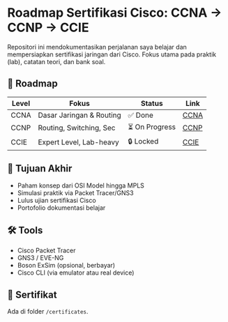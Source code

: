 # Roadmap Sertifikasi Cisco: CCNA → CCNP → CCIE

Repositori ini mendokumentasikan perjalanan saya belajar dan mempersiapkan sertifikasi jaringan dari Cisco. Fokus utama pada praktik (lab), catatan teori, dan bank soal.

## 📌 Roadmap

| Level | Fokus                      | Status   | Link        |
|-------|----------------------------|----------|-------------|
| CCNA  | Dasar Jaringan & Routing   | ✅ Done   | [CCNA](./ccna/) |
| CCNP  | Routing, Switching, Sec    | ⏳ On Progress | [CCNP](./ccnp/) |
| CCIE  | Expert Level, Lab-heavy    | 🔒 Locked | [CCIE](./ccie/) |

## 🎯 Tujuan Akhir
- Paham konsep dari OSI Model hingga MPLS
- Simulasi praktik via Packet Tracer/GNS3
- Lulus ujian sertifikasi Cisco
- Portofolio dokumentasi belajar

## 🛠 Tools
- Cisco Packet Tracer
- GNS3 / EVE-NG
- Boson ExSim (opsional, berbayar)
- Cisco CLI (via emulator atau real device)

## 📜 Sertifikat
Ada di folder `/certificates`.

